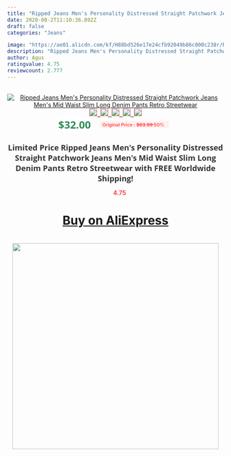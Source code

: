 ```yaml
---
title: "Ripped Jeans Men's Personality Distressed Straight Patchwork Jeans Men's Mid Waist Slim Long Denim Pants Retro Streetwear"
date: 2020-08-2T11:10:36.892Z
draft: false
categories: "Jeans"

image: "https://ae01.alicdn.com/kf/H88bd526e17e24cfb92049b86c000c238r/Ripped-Jeans-Men-s-Personality-Distressed-Straight-Patchwork-Jeans-Men-s-Mid-Waist-Slim-Long-Denim.jpg"
description: "Ripped Jeans Men's Personality Distressed Straight Patchwork Jeans Men's Mid Waist Slim Long Denim Pants Retro Streetwear"
author: Agus
ratingvalue: 4.75
reviewcount: 2.777
---
```

<br>
<div style="text-align: center;">
<a href="https://s.click.aliexpress.com/e/_99bYpP" target="_blank" rel="nofollow noopener noreferrer"><img alt="Ripped Jeans Men's Personality Distressed Straight Patchwork Jeans Men's Mid Waist Slim Long Denim Pants Retro Streetwear" class="magnifier-image" src="https://ae01.alicdn.com/kf/H88bd526e17e24cfb92049b86c000c238r/Ripped-Jeans-Men-s-Personality-Distressed-Straight-Patchwork-Jeans-Men-s-Mid-Waist-Slim-Long-Denim.jpg_640x640.jpg">
<br>
<img style="border:1px solid salmon" src="https://ae01.alicdn.com/kf/H88bd526e17e24cfb92049b86c000c238r/Ripped-Jeans-Men-s-Personality-Distressed-Straight-Patchwork-Jeans-Men-s-Mid-Waist-Slim-Long-Denim.jpg_120x120.jpg">&nbsp;&nbsp;<img style="border:1px solid salmon" src="https://ae01.alicdn.com/kf/H506dd60a836c4187931f9c550982da69l/Ripped-Jeans-Men-s-Personality-Distressed-Straight-Patchwork-Jeans-Men-s-Mid-Waist-Slim-Long-Denim.jpg_120x120.jpg">&nbsp;&nbsp;<img style="border:1px solid salmon" src="https://ae01.alicdn.com/kf/H38920998dd6a40838d0b9fd20657517ea/Ripped-Jeans-Men-s-Personality-Distressed-Straight-Patchwork-Jeans-Men-s-Mid-Waist-Slim-Long-Denim.jpg_120x120.jpg">&nbsp;&nbsp;<img style="border:1px solid salmon" src="https://ae01.alicdn.com/kf/Hee709526a9894b25addd403ef44cfde6P/Ripped-Jeans-Men-s-Personality-Distressed-Straight-Patchwork-Jeans-Men-s-Mid-Waist-Slim-Long-Denim.jpg_120x120.jpg">&nbsp;&nbsp;<img style="border:1px solid salmon" src="https://ae01.alicdn.com/kf/H353443d250774d0e8c198a26a1eccbbdU/Ripped-Jeans-Men-s-Personality-Distressed-Straight-Patchwork-Jeans-Men-s-Mid-Waist-Slim-Long-Denim.jpg_120x120.jpg"></a></div><br0>
<div style="text-align: center;"><span style="background-color: white; border: 0px; box-sizing: border-box; color: seagreen; display: inline-block; font-family: &quot;open sans&quot; , &quot;arial&quot; , &quot;helvetica&quot; , sans-serif , &quot;heiti&quot;; font-size: 24px; font-stretch: inherit; font-weight: 700; line-height: inherit; margin: 0px 10px 0px 0px; padding: 0px; vertical-align: middle;">$32.00 </span>
<span style="background: rgb(255 , 241 , 241); border-radius: 3px; border: 0px; box-sizing: border-box; color: #ff4747; display: inline-block; font-family: inherit; font-size: 12px; font-stretch: inherit; font-style: inherit; font-variant: inherit; font-weight: 600; line-height: inherit; margin: 0px; padding: 2px 5px; transform: scale(0.9); vertical-align: middle;">Original Price : <b style="text-decoration: line-through;">$63.99 </b> 50%&nbsp;&nbsp;</span></div>
<h1 style="color: #333333; display: inline-block; font-family: &quot;open sans&quot; , &quot;arial&quot; , &quot;helvetica&quot; , sans-serif , &quot;heiti&quot;; font-size: 18px; font-stretch: inherit; font-weight: 700; text-align: center;">Limited Price Ripped Jeans Men's Personality Distressed Straight Patchwork Jeans Men's Mid Waist Slim Long Denim Pants Retro Streetwear with FREE Worldwide Shipping!</h1>
<div style="color: #ff4747; text-align: center;">
<img src="https://4.bp.blogspot.com/-M0ZcTcb-5uY/XleCXlxnR4I/AAAAAAAAAEc/OrjgMkXV1oMQFaCRZj5HQwOCBcu3w1FegCPcBGAYYCw/s1600/star.png" style="height: 15px;">&nbsp;<b>4.75</b></div>
<div class="button_cont" align="center"><a class="buynow_a" href="https://s.click.aliexpress.com/e/_99bYpP" target="_blank" rel="nofollow noopener noreferrer"><H1>Buy on AliExpress</H1></a></div><br>
<div class="separator" style="clear: both; text-align: center;">
<img src="https://lh3.googleusercontent.com/-pTy5HemUv9M/XlePHvY0dAI/AAAAAAAAAE4/0nX5iRUoIWY8eMW9Dpxeirr157OZliDIgCLcBGAsYHQ/s1600/badge.gif" width="480">
</div>
